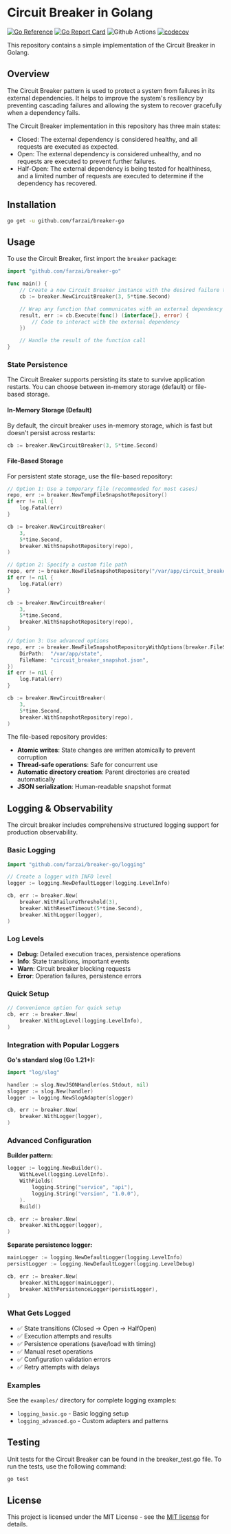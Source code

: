 # Circuit Breaker in Golang

[![Go Reference](https://pkg.go.dev/badge/github.com/farzai/breaker-go.svg)](https://pkg.go.dev/github.com/farzai/breaker-go)
[![Go Report Card](https://goreportcard.com/badge/github.com/farzai/breaker-go)](https://goreportcard.com/report/github.com/farzai/breaker-go)
![Github Actions](https://github.com/farzai/breaker-go/actions/workflows/ci.yaml/badge.svg?branch=main)
[![codecov](https://codecov.io/gh/farzai/breaker-go/branch/main/graph/badge.svg)](https://codecov.io/gh/farzai/breaker-go)

This repository contains a simple implementation of the Circuit Breaker in Golang.

## Overview

The Circuit Breaker pattern is used to protect a system from failures in its external dependencies. It helps to improve the system's resiliency by preventing cascading failures and allowing the system to recover gracefully when a dependency fails.

The Circuit Breaker implementation in this repository has three main states:

- Closed: The external dependency is considered healthy, and all requests are executed as expected.
- Open: The external dependency is considered unhealthy, and no requests are executed to prevent further failures.
- Half-Open: The external dependency is being tested for healthiness, and a limited number of requests are executed to determine if the dependency has recovered.


## Installation

```bash
go get -u github.com/farzai/breaker-go
```

## Usage

To use the Circuit Breaker, first import the `breaker` package:

```go
import "github.com/farzai/breaker-go"

func main() {
    // Create a new Circuit Breaker instance with the desired failure threshold and reset timeout:
    cb := breaker.NewCircuitBreaker(3, 5*time.Second)

    // Wrap any function that communicates with an external dependency using the Execute method of the Circuit Breaker:
    result, err := cb.Execute(func() (interface{}, error) {
        // Code to interact with the external dependency
    })

    // Handle the result of the function call
}
```

### State Persistence

The Circuit Breaker supports persisting its state to survive application restarts. You can choose between in-memory storage (default) or file-based storage.

#### In-Memory Storage (Default)

By default, the circuit breaker uses in-memory storage, which is fast but doesn't persist across restarts:

```go
cb := breaker.NewCircuitBreaker(3, 5*time.Second)
```

#### File-Based Storage

For persistent state storage, use the file-based repository:

```go
// Option 1: Use a temporary file (recommended for most cases)
repo, err := breaker.NewTempFileSnapshotRepository()
if err != nil {
    log.Fatal(err)
}

cb := breaker.NewCircuitBreaker(
    3,
    5*time.Second,
    breaker.WithSnapshotRepository(repo),
)

// Option 2: Specify a custom file path
repo, err := breaker.NewFileSnapshotRepository("/var/app/circuit_breaker.json")
if err != nil {
    log.Fatal(err)
}

cb := breaker.NewCircuitBreaker(
    3,
    5*time.Second,
    breaker.WithSnapshotRepository(repo),
)

// Option 3: Use advanced options
repo, err := breaker.NewFileSnapshotRepositoryWithOptions(breaker.FileSnapshotRepositoryOptions{
    DirPath:  "/var/app/state",
    FileName: "circuit_breaker_snapshot.json",
})
if err != nil {
    log.Fatal(err)
}

cb := breaker.NewCircuitBreaker(
    3,
    5*time.Second,
    breaker.WithSnapshotRepository(repo),
)
```

The file-based repository provides:
- **Atomic writes**: State changes are written atomically to prevent corruption
- **Thread-safe operations**: Safe for concurrent use
- **Automatic directory creation**: Parent directories are created automatically
- **JSON serialization**: Human-readable snapshot format

## Logging & Observability

The circuit breaker includes comprehensive structured logging support for production observability.

### Basic Logging

```go
import "github.com/farzai/breaker-go/logging"

// Create a logger with INFO level
logger := logging.NewDefaultLogger(logging.LevelInfo)

cb, err := breaker.New(
    breaker.WithFailureThreshold(3),
    breaker.WithResetTimeout(5*time.Second),
    breaker.WithLogger(logger),
)
```

### Log Levels

- **Debug**: Detailed execution traces, persistence operations
- **Info**: State transitions, important events
- **Warn**: Circuit breaker blocking requests
- **Error**: Operation failures, persistence errors

### Quick Setup

```go
// Convenience option for quick setup
cb, err := breaker.New(
    breaker.WithLogLevel(logging.LevelInfo),
)
```

### Integration with Popular Loggers

**Go's standard slog (Go 1.21+):**

```go
import "log/slog"

handler := slog.NewJSONHandler(os.Stdout, nil)
slogger := slog.New(handler)
logger := logging.NewSlogAdapter(slogger)

cb, err := breaker.New(
    breaker.WithLogger(logger),
)
```

### Advanced Configuration

**Builder pattern:**

```go
logger := logging.NewBuilder().
    WithLevel(logging.LevelInfo).
    WithFields(
        logging.String("service", "api"),
        logging.String("version", "1.0.0"),
    ).
    Build()

cb, err := breaker.New(
    breaker.WithLogger(logger),
)
```

**Separate persistence logger:**

```go
mainLogger := logging.NewDefaultLogger(logging.LevelInfo)
persistLogger := logging.NewDefaultLogger(logging.LevelDebug)

cb, err := breaker.New(
    breaker.WithLogger(mainLogger),
    breaker.WithPersistenceLogger(persistLogger),
)
```

### What Gets Logged

- ✅ State transitions (Closed → Open → HalfOpen)
- ✅ Execution attempts and results
- ✅ Persistence operations (save/load with timing)
- ✅ Manual reset operations
- ✅ Configuration validation errors
- ✅ Retry attempts with delays

### Examples

See the `examples/` directory for complete logging examples:
- `logging_basic.go` - Basic logging setup
- `logging_advanced.go` - Custom adapters and patterns

## Testing
Unit tests for the Circuit Breaker can be found in the breaker_test.go file. To run the tests, use the following command:

```bash
go test
```

## License
This project is licensed under the MIT License - see the [MIT license](LICENSE) for details.
